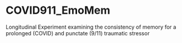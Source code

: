 # COVID911_EmoMem
Longitudinal Experiment examining the consistency of memory for a prolonged (COVID) and punctate (9/11) traumatic stressor
